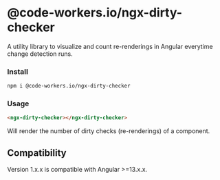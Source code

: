 # @code-workers.io/ngx-dirty-checker

A utility library to visualize and count re-renderings in Angular everytime change detection runs.


### Install 

```bash
npm i @code-workers.io/ngx-dirty-checker
```
### Usage

```html
<ngx-dirty-checker></ngx-dirty-checker>
```
Will render the number of dirty checks (re-renderings) of a component.
## Compatibility

Version 1.x.x is compatible with Angular >=13.x.x.
